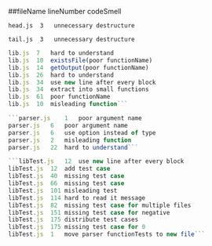 ##fileName	lineNumber	codeSmell

```head.js 	3	unnecessary destructure```


```tail.js	3	unnecessary destructure```
		
```lib.js	3	poor functionName
lib.js	7	hard to understand
lib.js	10	existsFile(poor functionName)
lib.js 	14	getOutput(poor functionName)
lib.js	26	hard to understand
lib.js	34	use new line after every block
lib.js	34	extract into small functions
lib.js	61	poor functionName
lib.js	10	misleading function```

```parser.js	1	poor argument name
parser.js	6	poor argument name
parser.js	6	use option instead of type
parser.js	2	misleading function
parser.js	22	hard to understand```

```libTest.js	12	use new line after every block
libTest.js	12	add test case
libTest.js	40	missing test case
libTest.js	66	missing test case
libTest.js	101	misleading test
libTest.js	114	hard to read it message
libTest.js	82	missing test case for multiple files
libTest.js	151	missing test case for negative 
libTest.js	175	distribute test cases
libTest.js	175	missing test case for 0
libTest.js	1	move parser functionTests to new file```